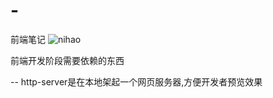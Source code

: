 # -
前端笔记
![nihao](https://github.com/252590770/-/blob/master/images/kai-fa-yi-lai.png)

前端开发阶段需要依赖的东西

-- http-server是在本地架起一个网页服务器,方便开发者预览效果